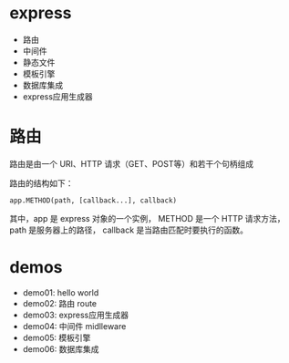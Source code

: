 # express
- 路由
- 中间件
- 静态文件
- 模板引擎
- 数据库集成
- express应用生成器

# 路由
路由是由一个 URI、HTTP 请求（GET、POST等）和若干个句柄组成

路由的结构如下：
```
app.METHOD(path, [callback...], callback)
```
其中，app 是 express 对象的一个实例， METHOD 是一个 HTTP 请求方法， path 是服务器上的路径， callback 是当路由匹配时要执行的函数。


# demos
- demo01: hello world
- demo02: 路由 route
- demo03: express应用生成器
- demo04: 中间件 midlleware
- demo05: 模板引擎
- demo06: 数据库集成